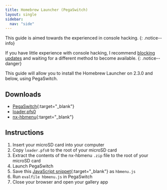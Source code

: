 ```yaml
---
title: Homebrew Launcher (PegaSwitch)
layout: single
sidebar:
  nav: "side"
---
```


This guide is aimed towards the experienced in console hacking.
{: .notice--info}

If you have little experience with console hacking, I recommend [blocking updates](/guide/blocking-updates) and waiting for a different method to become available.
{: .notice--danger}

This guide will allow you to install the Homebrew Launcher on 2.3.0 and below, using PegaSwitch.

## Downloads
- [PegaSwitch](https://pegaswitch.com/){:target="_blank"}
- [loader.pfs0](/assets/files/loader.pfs0)
- [nx-hbmenu](https://github.com/switchbrew/nx-hbmenu/releases/latest/){:target="_blank"}

## Instructions
1. Insert your microSD card into your computer
2. Copy `loader.pfs0` to the root of your microSD card
3. Extract the contents of the nx-hbmenu `.zip` file to the root of your microSD card
4. Launch PegaSwitch
5. Save this [JavaScript snippet](/assets/files/hbmenu.js){:target="_blank"} as `hbmenu.js`
6. Run `evalfile hbmenu.js` in PegaSwitch
7. Close your browser and open your gallery app
